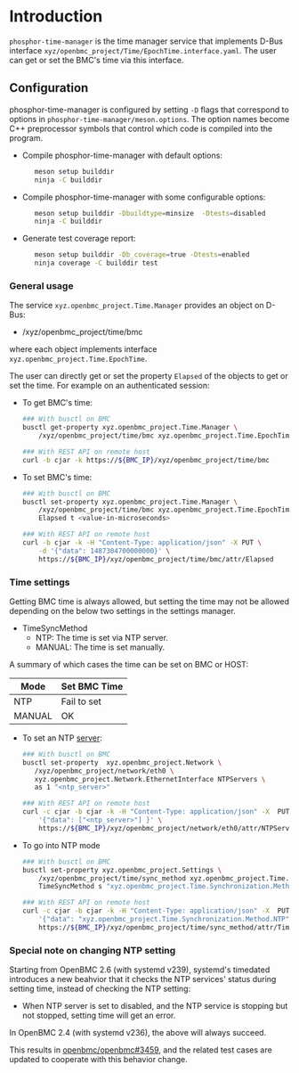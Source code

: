# Introduction

`phosphor-time-manager` is the time manager service that implements D-Bus
interface `xyz/openbmc_project/Time/EpochTime.interface.yaml`. The user can get
or set the BMC's time via this interface.

## Configuration

phosphor-time-manager is configured by setting `-D` flags that correspond to
options in `phosphor-time-manager/meson.options`. The option names become
C++ preprocessor symbols that control which code is compiled into the program.

- Compile phosphor-time-manager with default options:

  ```bash
     meson setup builddir
     ninja -C builddir
  ```

- Compile phosphor-time-manager with some configurable options:

  ```bash
     meson setup builddir -Dbuildtype=minsize  -Dtests=disabled
     ninja -C builddir
  ```

- Generate test coverage report:

  ```bash
     meson setup builddir -Db_coverage=true -Dtests=enabled
     ninja coverage -C builddir test
  ```

### General usage

The service `xyz.openbmc_project.Time.Manager` provides an object on D-Bus:

- /xyz/openbmc_project/time/bmc

where each object implements interface `xyz.openbmc_project.Time.EpochTime`.

The user can directly get or set the property `Elapsed` of the objects to get or
set the time. For example on an authenticated session:

- To get BMC's time:

  ```bash
  ### With busctl on BMC
  busctl get-property xyz.openbmc_project.Time.Manager \
      /xyz/openbmc_project/time/bmc xyz.openbmc_project.Time.EpochTime Elapsed

  ### With REST API on remote host
  curl -b cjar -k https://${BMC_IP}/xyz/openbmc_project/time/bmc
  ```

- To set BMC's time:

  ```bash
  ### With busctl on BMC
  busctl set-property xyz.openbmc_project.Time.Manager \
      /xyz/openbmc_project/time/bmc xyz.openbmc_project.Time.EpochTime \
      Elapsed t <value-in-microseconds>

  ### With REST API on remote host
  curl -b cjar -k -H "Content-Type: application/json" -X PUT \
      -d '{"data": 1487304700000000}' \
      https://${BMC_IP}/xyz/openbmc_project/time/bmc/attr/Elapsed
  ```

### Time settings

Getting BMC time is always allowed, but setting the time may not be allowed
depending on the below two settings in the settings manager.

- TimeSyncMethod
  - NTP: The time is set via NTP server.
  - MANUAL: The time is set manually.

A summary of which cases the time can be set on BMC or HOST:

| Mode   | Set BMC Time |
| ------ | ------------ |
| NTP    | Fail to set  |
| MANUAL | OK           |

- To set an NTP [server](https://tf.nist.gov/tf-cgi/servers.cgi):

  ```bash
  ### With busctl on BMC
  busctl set-property  xyz.openbmc_project.Network \
     /xyz/openbmc_project/network/eth0 \
     xyz.openbmc_project.Network.EthernetInterface NTPServers \
     as 1 "<ntp_server>"

  ### With REST API on remote host
  curl -c cjar -b cjar -k -H "Content-Type: application/json" -X  PUT  -d \
      '{"data": ["<ntp_server>"] }' \
      https://${BMC_IP}/xyz/openbmc_project/network/eth0/attr/NTPServers
  ```

- To go into NTP mode

  ```bash
  ### With busctl on BMC
  busctl set-property xyz.openbmc_project.Settings \
      /xyz/openbmc_project/time/sync_method xyz.openbmc_project.Time.Synchronization \
      TimeSyncMethod s "xyz.openbmc_project.Time.Synchronization.Method.NTP"

  ### With REST API on remote host
  curl -c cjar -b cjar -k -H "Content-Type: application/json" -X  PUT  -d \
      '{"data": "xyz.openbmc_project.Time.Synchronization.Method.NTP" }' \
      https://${BMC_IP}/xyz/openbmc_project/time/sync_method/attr/TimeSyncMethod
  ```

### Special note on changing NTP setting

Starting from OpenBMC 2.6 (with systemd v239), systemd's timedated introduces a
new beahvior that it checks the NTP services' status during setting time,
instead of checking the NTP setting:

- When NTP server is set to disabled, and the NTP service is stopping but not
  stopped, setting time will get an error.

In OpenBMC 2.4 (with systemd v236), the above will always succeed.

This results in [openbmc/openbmc#3459][1], and the related test cases are
updated to cooperate with this behavior change.

[1]: https://github.com/openbmc/openbmc/issues/3459
